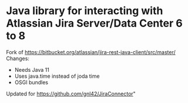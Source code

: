 # Java library for interacting with Atlassian Jira Server/Data Center 6 to 8



Fork of https://bitbucket.org/atlassian/jira-rest-java-client/src/master/
Changes:
- Needs Java 11
- Uses java.time instead of joda time
- OSGI bundles

Updated for https://github.com/gnl42/JiraConnector"
